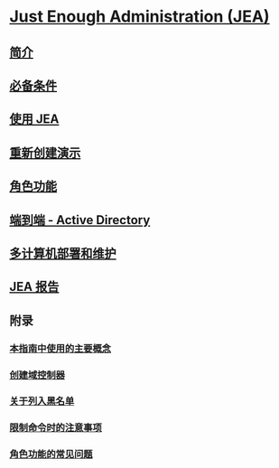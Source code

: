 # [Just Enough Administration (JEA)](README.md)
##  [简介](introduction.md)
##  [必备条件](prerequisites.md)
##  [使用 JEA](using-jea.md)
##  [重新创建演示](remake-the-demo-endpoint.md)
##  [角色功能](role-capabilities.md)
##  [端到端 - Active Directory](end-to-end---active-directory.md)
##  [多计算机部署和维护](multi-machine-deployment-and-maintenance.md)
##  [JEA 报告](reporting-on-jea.md)
##  附录
###  [本指南中使用的主要概念](key-concepts-used-throughout-this-guide.md)  
###  [创建域控制器](creating-a-domain-controller.md)  
###  [关于列入黑名单](on-blacklisting.md)  
###  [限制命令时的注意事项](considerations-when-limiting-commands.md)  
###  [角色功能的常见问题](common-role-capability-pitfalls.md)


<!--HONumber=Aug16_HO3-->


